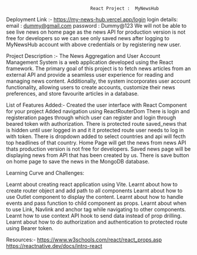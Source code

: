                                     React Project :  MyNewsHub

Deployment Link :- https://my-news-hub.vercel.app/login
login details:
email    : dummy@gmail.com
password : Dummy@123
We will not be able to see live news on home page as the news API for production version is not free for developers so we can see only saved news
after logging to MyNewsHub account with above credentials or by registering new user.


Project Description :-
The News Aggregation and User Account Management System is a web application developed using
the React framework. The primary goal of this project is to fetch news articles from an external API
and provide a seamless user experience for reading and managing news content. Additionally, the
system incorporates user account functionality, allowing users to create accounts, customize their
news preferences, and store favourite articles in a database.

List of Features Added:-
Created the user interface with React Component for your project Added navigation using ReactRouterDom
There is login and registeration pages through which user can register and login through beared token with authorization.
There is protected route saved_news that is hidden until user logged in and it it protected route user needs to log in with token.
There is dropdown added to select countries and api will fecth top headlines of that country.
Home Page will get the news from news API thats production version is not free for developers.
Saved news page will be displaying news from API that has been created by us. There is save button on home page to save the news in the MongoDB database.

Learning Curve and Challenges:

Learnt about creating react application using Vite.
Learnt about how to create router object and add path to all components
Learnt about how to use Outlet component to display the content.
Learnt about how to handle events and pass function to child component as props.
Learnt about when to use Link, Navlink and anchor tag while navigating to other components.
Learnt how to use context API hook to send data instead of prop drilling.
Learnt about how to do authorization and authentication to protected route using Bearer token.

Resources:-
https://www.w3schools.com/react/react_props.asp
https://reactnative.dev/docs/intro-react
